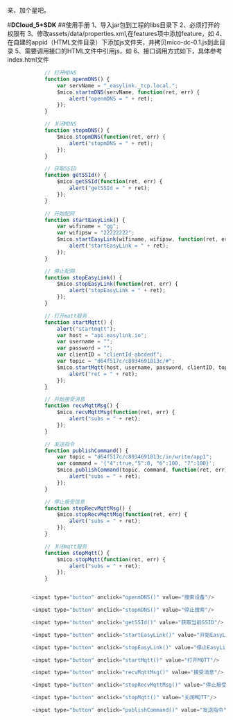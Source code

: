 ﻿亲，加个星吧。

#**DCloud_5+SDK**
##使用手册
	1、导入jar包到工程的libs目录下
	2、必须打开的权限有
	<uses-permission android:name="android.permission.CHANGE_WIFI_MULTICAST_STATE" />
    	<!-- 访问wifi网络信息,wifi信息可用于进行网络定位 -->
    	<uses-permission android:name="android.permission.ACCESS_WIFI_STATE" />
    	<!-- 获取wifi的获取权限,wifi信息可用来进行网络定位 -->
    	<uses-permission android:name="android.permission.CHANGE_WIFI_STATE" />
	    <!-- 访问网络 -->
    	<uses-permission android:name="android.permission.INTERNET" />
	    <service
            android:name="net.ugen.sdevice.mqtt.service.MqttService"
            android:process=":MqttSubProcess" >
        </service>
	3、修改assets/data/properties.xml,在features项中添加feature，如
	<feature
            name="micoBind"
            value="io.mxchip.mico.MiCO_Bind" />
        <feature
            name="micoMqtt"
            value="io.mxchip.mico.MiCO_MQTT" />
	4、在自建的appid（HTML文件目录）下添加js文件夹，并拷贝mico-dc-0.1.js到此目录
	5、需要调用接口的HTML文件中引用js，如
		<script type="text/javascript" src="./js/mico-dc-0.1.js"></script>
	6、接口调用方式如下，具体参考index.html文件

```js
			// 打开MDNS
			function openmDNS() {
				var servName = "_easylink._tcp.local.";
				$mico.startmDNS(servName, function(ret, err) {
					alert("openmDNS = " + ret);
				});
			}

			// 关闭MDNS
			function stopmDNS() {
				$mico.stopmDNS(function(ret, err) {
					alert("stopmDNS = " + ret);
				});
			}

			// 获取SSID
			function getSSId() {
				$mico.getSSId(function(ret, err) {
					alert("getSSId = " + ret);
				});
			}

			// 开始配网
			function startEasyLink() {
				var wifiname = "gg";
				var wifipsw = "22222222";
				$mico.startEasyLink(wifiname, wifipsw, function(ret, err) {
					alert("startEasyLink = " + ret);
				});
			}

			// 停止配网
			function stopEasyLink() {
				$mico.stopEasyLink(function(ret, err) {
					alert("stopEasyLink = " + ret);
				});
			}

			// 打开matt服务
			function startMqtt() {
				alert("startmqtt");
				var host = "api.easylink.io";
				var username = "";
				var password = "";
				var clientID = "clientId-abcdedf";
				var topic = "d64f517c/c8934691813c/#";
				$mico.startMqtt(host, username, password, clientID, topic, function(ret, err) {
					alert("ret = " + ret);
				});
			}

			// 开始接受消息
			function recvMqttMsg() {
				$mico.recvMqttMsg(function(ret, err) {
					alert("subs = " + ret);
				});
			}

			// 发送指令
			function publishCommand() {
				var topic = "d64f517c/c8934691813c/in/write/app1";
				var command = '{"4":true,"5":0, "6":100, "7":100}';
				$mico.publishCommand(topic, command, function(ret, err) {
					alert("subs = " + ret);
				});
			}

			// 停止接受信息
			function stopRecvMqttMsg() {
				$mico.stopRecvMqttMsg(function(ret, err) {
					alert("subs = " + ret);
				});
			}

			// 关闭mqtt服务
			function stopMqtt() {
				$mico.stopMqtt(function(ret, err) {
					alert("subs = " + ret);
				});
			}

```

```js

		<input type="button" onclick="openmDNS()" value="搜索设备"/>

		<input type="button" onclick="stopmDNS()" value="停止搜索"/>

		<input type="button" onclick="getSSId()" value="获取当前SSID"/>

		<input type="button" onclick="startEasyLink()" value="开始EasyLink"/>

		<input type="button" onclick="stopEasyLink()" value="停止EasyLink"/>

		<input type="button" onclick="startMqtt()" value="打开MQTT"/>

		<input type="button" onclick="recvMqttMsg()" value="接受消息"/>

		<input type="button" onclick="stopRecvMqttMsg()" value="停止接受消息"/>

		<input type="button" onclick="stopMqtt()" value="关闭MQTT"/>

		<input type="button" onclick="publishCommand()" value="发送指令"/>

```
